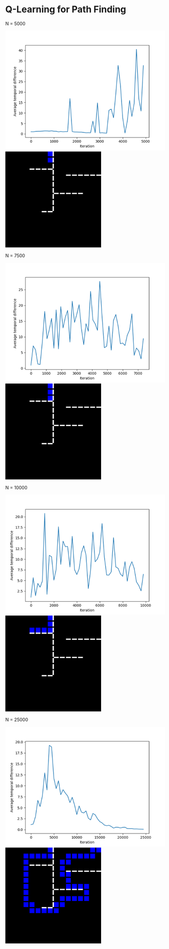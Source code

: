 # Q-Learning for Path Finding

N = 5000

<p float="left">
  <img src="/images/5000a.png" width="500" />
  <img src="/images/5000b.png" width="300" /> 
</p>

N = 7500

<p float="left">
  <img src="/images/7500a.png" width="500" />
  <img src="/images/7500b.png" width="300" /> 
</p>

N = 10000

<p float="left">
  <img src="/images/10000a.png" width="500" />
  <img src="/images/10000b.png" width="300" /> 
</p>

N = 25000

<p float="left">
  <img src="/images/25000a.png" width="500" />
  <img src="/images/25000b.png" width="300" /> 
</p>
